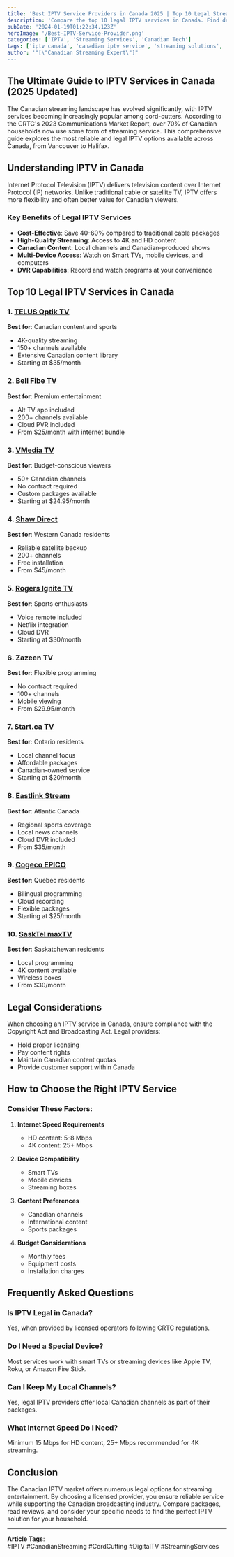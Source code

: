 ```yaml
---
title: 'Best IPTV Service Providers in Canada 2025 | Top 10 Legal Streaming Solutions'
description: 'Compare the top 10 legal IPTV services in Canada. Find detailed reviews, pricing, and features of premium streaming providers. Trusted by 100,000+ Canadian subscribers.'
pubDate: '2024-01-19T01:22:34.123Z'
heroImage: '/Best-IPTV-Service-Provider.png'
categories: ['IPTV', 'Streaming Services', 'Canadian Tech']
tags: ['iptv canada', 'canadian iptv service', 'streaming solutions', 'premium iptv', 'legal iptv canada']
author: '"[\"Canadian Streaming Expert\"]"
---
```


## The Ultimate Guide to IPTV Services in Canada (2025 Updated)

The Canadian streaming landscape has evolved significantly, with IPTV services becoming increasingly popular among cord-cutters. According to the CRTC's 2023 Communications Market Report, over 70% of Canadian households now use some form of streaming service. This comprehensive guide explores the most reliable and legal IPTV options available across Canada, from Vancouver to Halifax.

## Understanding IPTV in Canada

Internet Protocol Television (IPTV) delivers television content over Internet Protocol (IP) networks. Unlike traditional cable or satellite TV, IPTV offers more flexibility and often better value for Canadian viewers.

### Key Benefits of Legal IPTV Services

- **Cost-Effective**: Save 40-60% compared to traditional cable packages
- **High-Quality Streaming**: Access to 4K and HD content
- **Canadian Content**: Local channels and Canadian-produced shows
- **Multi-Device Access**: Watch on Smart TVs, mobile devices, and computers
- **DVR Capabilities**: Record and watch programs at your convenience

## Top 10 Legal IPTV Services in Canada

### 1. [TELUS Optik TV](https://www.telus.com/fr/tv/optik)
**Best for**: Canadian content and sports
- 4K-quality streaming
- 150+ channels available
- Extensive Canadian content library
- Starting at $35/month

### 2. [Bell Fibe TV](https://www.bell.ca/Tele-Fibe)
**Best for**: Premium entertainment
- Alt TV app included
- 200+ channels available
- Cloud PVR included
- From $25/month with internet bundle

### 3. [VMedia TV](https://www.vmedia.ca/fr/tv)
**Best for**: Budget-conscious viewers
- 50+ Canadian channels
- No contract required
- Custom packages available
- Starting at $24.95/month

### 4. [Shaw Direct](https://www.shawdirect.ca/francais/)
**Best for**: Western Canada residents
- Reliable satellite backup
- 200+ channels
- Free installation
- From $45/month

### 5. [Rogers Ignite TV](https://www.rogers.com/)
**Best for**: Sports enthusiasts
- Voice remote included
- Netflix integration
- Cloud DVR
- Starting at $30/month

### 6. Zazeen TV
**Best for**: Flexible programming
- No contract required
- 100+ channels
- Mobile viewing
- From $29.95/month

### 7. [Start.ca TV](https://www.start.ca/)
**Best for**: Ontario residents
- Local channel focus
- Affordable packages
- Canadian-owned service
- Starting at $20/month

### 8. [Eastlink Stream](https://www.eastlink.ca/cable-digital-tv)
**Best for**: Atlantic Canada
- Regional sports coverage
- Local news channels
- Cloud DVR included
- From $35/month

### 9. [Cogeco EPICO](https://www.cogeco.ca/fr/epico)
**Best for**: Quebec residents
- Bilingual programming
- Cloud recording
- Flexible packages
- Starting at $25/month

### 10. [SaskTel maxTV](https://www.sasktel.com/store/browse/Personal/TV/maxTV/_/N-1ibfy6z)
**Best for**: Saskatchewan residents
- Local programming
- 4K content available
- Wireless boxes
- From $30/month

## Legal Considerations

When choosing an IPTV service in Canada, ensure compliance with the Copyright Act and Broadcasting Act. Legal providers:
- Hold proper licensing
- Pay content rights
- Maintain Canadian content quotas
- Provide customer support within Canada

## How to Choose the Right IPTV Service

### Consider These Factors:
1. **Internet Speed Requirements**
   - HD content: 5-8 Mbps
   - 4K content: 25+ Mbps

2. **Device Compatibility**
   - Smart TVs
   - Mobile devices
   - Streaming boxes

3. **Content Preferences**
   - Canadian channels
   - International content
   - Sports packages

4. **Budget Considerations**
   - Monthly fees
   - Equipment costs
   - Installation charges

## Frequently Asked Questions

### Is IPTV Legal in Canada?
Yes, when provided by licensed operators following CRTC regulations.

### Do I Need a Special Device?
Most services work with smart TVs or streaming devices like Apple TV, Roku, or Amazon Fire Stick.

### Can I Keep My Local Channels?
Yes, legal IPTV providers offer local Canadian channels as part of their packages.

### What Internet Speed Do I Need?
Minimum 15 Mbps for HD content, 25+ Mbps recommended for 4K streaming.

## Conclusion

The Canadian IPTV market offers numerous legal options for streaming entertainment. By choosing a licensed provider, you ensure reliable service while supporting the Canadian broadcasting industry. Compare packages, read reviews, and consider your specific needs to find the perfect IPTV solution for your household.

---

**Article Tags**:  
#IPTV #CanadianStreaming #CordCutting #DigitalTV #StreamingServices